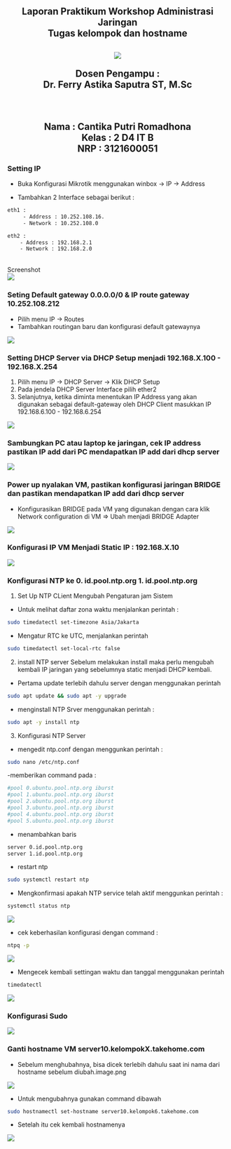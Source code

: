 <div align="center">
  <h2>Laporan Praktikum Workshop Administrasi Jaringan<br/>Tugas kelompok dan hostname<h2/>
  
  <img src="../asset/Logo_PENS.png" />
   
  <p align="center">
    Dosen Pengampu :
    <br />
    Dr. Ferry Astika Saputra ST, M.Sc
    <br/><br/>
    <p>
   <br/>
    Nama : Cantika Putri Romadhona <br/>
    Kelas : 2 D4 IT B <br/>
    NRP : 3121600051 <br/> 
    </p>
  </p>
</div>

### Setting IP

- Buka Konfigurasi Mikrotik menggunakan winbox -> IP -> Address

- Tambahkan 2 Interface sebagai berikut :

```sh
eth1 :
     - Address : 10.252.108.16.
     - Network : 10.252.108.0

eth2 :
    - Address : 192.168.2.1
    - Network : 192.168.2.0
```

<br/>
Screenshot<br/>
 <img src="./asset/eth1-eth2.png" />

### Seting Default gateway 0.0.0.0/0 & IP route gateway 10.252.108.212

- Pilih menu IP -> Routes
- Tambahkan routingan baru dan konfigurasi default gatewaynya

<img src="./asset/default-gateaway.png" />

### Setting DHCP Server via DHCP Setup menjadi 192.168.X.100 - 192.168.X.254
1. Pilih menu IP -> DHCP Server -> Klik DHCP Setup
2. Pada jendela DHCP Server Interface pilih ether2
3. Selanjutnya, ketika diminta menentukan IP Address yang akan digunakan sebagai default-gateway oleh DHCP Client masukkan IP 192.168.6.100 - 192.168.6.254

<img src="./asset/image3.jpg" />

### Sambungkan PC atau laptop ke jaringan, cek IP address pastikan IP add dari PC mendapatkan IP add dari dhcp server

<img src="./asset/image-4.jpg" />

### Power up nyalakan VM, pastikan konfigurasi jaringan BRIDGE dan pastikan mendapatkan IP add dari dhcp server

- Konfigurasikan BRIDGE pada VM yang digunakan dengan cara klik Network configuration di VM => Ubah menjadi BRIDGE Adapter

<img src="./asset/image-5.png" />

### Konfigurasi IP VM Menjadi Static IP : 192.168.X.10

<img src="./asset/image-6.png" />

### Konfigurasi NTP ke 0. id.pool.ntp.org 1. id.pool.ntp.org
1. Set Up NTP CLient Mengubah Pengaturan jam Sistem

- Untuk melihat daftar zona waktu menjalankan perintah :
```sh
sudo timedatectl set-timezone Asia/Jakarta
```
- Mengatur RTC ke UTC, menjalankan perintah
```sh
sudo timedatectl set-local-rtc false
```
2. install NTP server
 Sebelum melakukan install maka perlu mengubah kembali IP jaringan yang sebelumnya static menjadi DHCP kembali.

 - Pertama update terlebih dahulu server dengan menggunakan perintah
 ```sh
 sudo apt update && sudo apt -y upgrade
 ```
- menginstall NTP Srver menggunakan perintah :
```sh
sudo apt -y install ntp
```

3. Konfigurasi NTP Server
- mengedit ntp.conf dengan menggunkan perintah :
```sh
sudo nano /etc/ntp.conf
```
-memberikan command pada :
```sh
#pool 0.ubuntu.pool.ntp.org iburst 
#pool 1.ubuntu.pool.ntp.org iburst 
#pool 2.ubuntu.pool.ntp.org iburst
#pool 3.ubuntu.pool.ntp.org iburst 
#pool 4.ubuntu.pool.ntp.org iburst 
#pool 5.ubuntu.pool.ntp.org iburst
```
- menambahkan baris
```sh
server 0.id.pool.ntp.org
server 1.id.pool.ntp.org
```

- restart ntp
```sh
sudo systemctl restart ntp
```

- Mengkonfirmasi apakah NTP service telah aktif menggunkan perintah :

```sh
systemctl status ntp
```
<img src="./asset/image-10.png" />

- cek keberhasilan konfigurasi dengan command :
```sh
ntpq -p
```
<img src="./asset/image-11.png" />

- Mengecek kembali settingan waktu dan tanggal menggunakan perintah 

```sh
timedatectl
```
<img src="./asset/iamge-12.png" />

### Konfigurasi Sudo

<img src="./asset/image-7.png" />

### Ganti hostname VM server10.kelompokX.takehome.com

- Sebelum menghubahnya, bisa dicek terlebih dahulu saat ini nama dari hostname sebelum diubah.image.png
<img src="./asset/iamge-8.png" />

- Untuk mengubahnya gunakan command dibawah

```sh
sudo hostnamectl set-hostname server10.kelompok6.takehome.com
```
- Setelah itu cek kembali hostnamenya

<img src="./asset/image-9.png" />